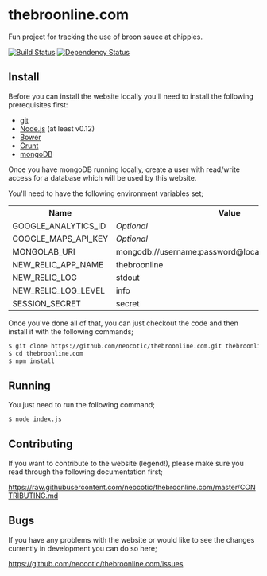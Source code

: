 # thebroonline.com

Fun project for tracking the use of broon sauce at chippies.

[![Build Status](https://img.shields.io/travis/neocotic/thebroonline.com/develop.svg)](https://travis-ci.org/neocotic/thebroonline.com)
[![Dependency Status](https://img.shields.io/gemnasium/neocotic/thebroonline.com.svg)](https://gemnasium.com/neocotic/thebroonline.com)

## Install

Before you can install the website locally you'll need to install the following prerequisites first:

- [git](http://git-scm.com)
- [Node.js](https://nodejs.org) (at least v0.12)
- [Bower](http://bower.io)
- [Grunt](http://gruntjs.com)
- [mongoDB](https://www.mongodb.org)

Once you have mongoDB running locally, create a user with read/write access for a database which will be used by this
website.

You'll need to have the following environment variables set;

<table>
  <tr>
    <th>Name</th>
    <th>Value</th>
  </tr>
  <tr>
    <td>GOOGLE_ANALYTICS_ID</td>
    <td><em>Optional</em></td>
  </tr>
  <tr>
    <td>GOOGLE_MAPS_API_KEY</td>
    <td><em>Optional</em></td>
  </tr>
  <tr>
    <td>MONGOLAB_URI</td>
    <td>mongodb://username:password@localhost:27017/database</td>
  </tr>
  <tr>
    <td>NEW_RELIC_APP_NAME</td>
    <td>thebroonline</td>
  </tr>
  <tr>
    <td>NEW_RELIC_LOG</td>
    <td>stdout</td>
  </tr>
  <tr>
    <td>NEW_RELIC_LOG_LEVEL</td>
    <td>info</td>
  </tr>
  <tr>
    <td>SESSION_SECRET</td>
    <td>secret</td>
  </tr>
</table>

Once you've done all of that, you can just checkout the code and then install it with the following commands;

``` bash
$ git clone https://github.com/neocotic/thebroonline.com.git thebroonline.com
$ cd thebroonline.com
$ npm install
```

## Running

You just need to run the following command;

``` bash
$ node index.js
```

## Contributing

If you want to contribute to the website (legend!), please make sure you read through the following documentation first;

https://raw.githubusercontent.com/neocotic/thebroonline.com/master/CONTRIBUTING.md

## Bugs

If you have any problems with the website or would like to see the changes currently in development you can do so here;

https://github.com/neocotic/thebroonline.com/issues
